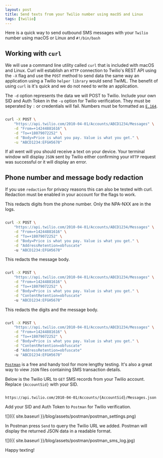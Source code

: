 ```yaml
---
layout: post
title: Send texts from your Twilio number using macOS and Linux
tags: [twilio]
---
```


Here is a quick way to send outbound SMS messages with your `Twilio` number using macOS or Linux and `#!/bin/bash`

<!--more-->


## Working with `curl`

We will use a command line utility called `curl` that is included with macOS and Linux. Curl will establish an `HTTP` connection to Twilio's REST API using the `-X` flag and use the `POST` method to send data the same way an application using a Twilio `helper library` would send TwiML. The benefit of using `curl` is it's quick and we do not need to write an application.

The `-d` option represents the data we will POST to Twilio. Include your own SID and Auth Token in the `-u` option for Twilio verification. They must be seperated by `:` or credentials will fail. Numbers must be formatted as [`E.164`](https://www.twilio.com/docs/glossary/what-e164).
 
```bash

curl -X POST \
    "https://api.twilio.com/2010-04-01/Accounts/ABCD1234/Messages" \
    -d "From=+14244881616" \
    -d "To=+18079072252" \
    -d "Body=Price is what you pay. Value is what you get." \
    -u "ABCD1234:EFGH5678"

```

If all went will you should receive a text on your device. Your terminal window will display `JSON` sent by Twilio either confirming your `HTTP` request was successful or it will display an error.

## Phone number and message body redaction

If you use `redaction` for privacy reasons this can also be tested with curl. Redaction must be enabled in your account for the flags to work.

This redacts digits from the phone number. Only the NPA-NXX are in the logs.

```bash

curl -X POST \
    "https://api.twilio.com/2010-04-01/Accounts/ABCD1234/Messages" \
    -d "From=+14244881616" \
    -d "To=+18079072252" \
    -d "Body=Price is what you pay. Value is what you get." \
    -d "AddressRetention=obfuscate"
    -u "ABCD1234:EFGH5678"

```

This redacts the message body.

```bash

curl -X POST \
    "https://api.twilio.com/2010-04-01/Accounts/ABCD1234/Messages" \
    -d "From=+14244881616" \
    -d "To=+18079072252" \
    -d "Body=Price is what you pay. Value is what you get." \
    -d "ContentRetention=obfuscate"
    -u "ABCD1234:EFGH5678"

```

This redacts the digits and the message body.

```bash

curl -X POST \
    "https://api.twilio.com/2010-04-01/Accounts/ABCD1234/Messages" \
    -d "From=+14244881616" \
    -d "To=+18079072252" \
    -d "Body=Price is what you pay. Value is what you get." \
    -d "ContentRetention=obfuscate"
    -d "AddressRetention=obfuscate"
    -u "ABCD1234:EFGH5678"

```

[`Postman`](https://www.getpostman.com/) is a free and handy tool for more lengthy testing. It's also a great way to view `JSON` files containing SMS transaction details.

Below is the Twilio URL to `GET` SMS records from your Twilio account. Replace `{AccountSid}` with your SID.

```bash

https://api.twilio.com/2010-04-01/Accounts/{AccountSid}/Messages.json

```
Add your SID and Auth Token to `Postman` for Twilio verification. 

![]({{ site.baseurl }}/blog/assets/postman/postman_settings.png)

In Postman press `Send` to query the Twilio URL we added. Postman will display the returned JSON data in a readable format.

![]({{ site.baseurl }}/blog/assets/postman/postman_sms_log.jpg)


Happy texting!
